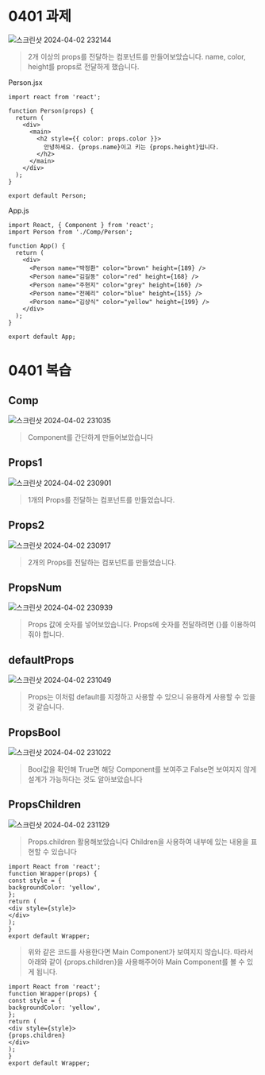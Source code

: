 # 0401 과제

![스크린샷 2024-04-02 232144](https://github.com/PM950704/React/assets/127920204/ee7fa7fa-a50e-43f3-a10a-6d6265147ab9)


> 2개 이상의 props를 전달하는 컴포넌트를 만들어보았습니다.
> name, color, height를 props로 전달하게 했습니다.

Person.jsx
```
import react from 'react';

function Person(props) {
  return (
    <div>
      <main>
        <h2 style={{ color: props.color }}>
          안녕하세요. {props.name}이고 키는 {props.height}입니다.
        </h2>
      </main>
    </div>
  );
}

export default Person;
```
App.js
```
import React, { Component } from 'react';
import Person from './Comp/Person';

function App() {
  return (
    <div>
      <Person name="박정환" color="brown" height={189} />
      <Person name="김길동" color="red" height={168} />
      <Person name="주현지" color="grey" height={160} />
      <Person name="전혜리" color="blue" height={155} />
      <Person name="김상식" color="yellow" height={199} />
    </div>
  );
}

export default App;

```

# 0401 복습

## Comp

![스크린샷 2024-04-02 231035](https://github.com/PM950704/React/assets/127920204/79441639-863f-4825-bd69-4a018a7f0ddc)

> Component를 간단하게 만들어보았습니다

## Props1

![스크린샷 2024-04-02 230901](https://github.com/PM950704/React/assets/127920204/5252dfb8-1b33-410e-99a9-d453dfd55e5c)

> 1개의 Props를 전달하는 컴포넌트를 만들었습니다.

## Props2

![스크린샷 2024-04-02 230917](https://github.com/PM950704/React/assets/127920204/f721325c-7b0b-4cb1-855c-997f31e3a7a2)

> 2개의 Props를 전달하는 컴포넌트를 만들었습니다.

## PropsNum

![스크린샷 2024-04-02 230939](https://github.com/PM950704/React/assets/127920204/a6ceaa2a-949c-4c48-84ab-5a16b5201bde)

> Props 값에 숫자를 넣어보았습니다.
> Props에 숫자를 전달하려면 {}를 이용하여줘야 합니다.

## defaultProps

![스크린샷 2024-04-02 231049](https://github.com/PM950704/React/assets/127920204/fb9a95de-b566-4354-83be-63ac80650665)

> Props는 이처럼 default를 지정하고 사용할 수 있으니 유용하게 사용할 수 있을 것 같습니다.

## PropsBool

![스크린샷 2024-04-02 231022](https://github.com/PM950704/React/assets/127920204/e866d2ab-30fb-4263-9877-8e86f39e6891)

> Bool값을 확인해 True면 해당 Component를 보여주고 False면 보여지지 않게 설계가 가능하다는 것도 알아보았습니다


## PropsChildren

![스크린샷 2024-04-02 231129](https://github.com/PM950704/React/assets/127920204/d5d69af3-ff81-440f-aa75-82c3af035591)

> Props.children 활용해보았습니다
> Children을 사용하여 내부에 있는 내용을 표현할 수 있습니다

```
import React from 'react';
function Wrapper(props) {
const style = {
backgroundColor: 'yellow',
};
return (
<div style={style}>
</div>
);
}
export default Wrapper;
```
> 위와 같은 코드를 사용한다면 Main Component가 보여지지 않습니다.
> 따라서 아래와 같이 {props.children}을 사용해주어야 Main Component를 볼 수 있게 됩니다.

```
import React from 'react';
function Wrapper(props) {
const style = {
backgroundColor: 'yellow',
};
return (
<div style={style}>
{props.children}
</div>
);
}
export default Wrapper;

```
